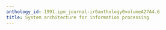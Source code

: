 ```yaml
---
anthology_id: 1991.ipm_journal-ir0anthology0volumeA27A4.6
title: System architecture for information processing
---
```

